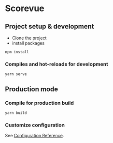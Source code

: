 # Scorevue

## Project setup & development
- Clone the project
- install packages
```
npm install
```

### Compiles and hot-reloads for development
```
yarn serve
```
## Production mode 

### Compile for production build
```
yarn build
```
### Customize configuration
See [Configuration Reference](https://cli.vuejs.org/config/).
